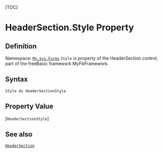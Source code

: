[TOC]
# HeaderSection.Style Property

## Definition
Namespace: [`My.Sys.Forms`](My.Sys.Forms.md)
`Style` is property of the HeaderSection control, part of the freeBasic framework MyFbFramework.
## Syntax
```freeBasic
Style As HeaderSectionStyle
```
## Property Value
[`HeaderSectionStyle`]
## See also
[`HeaderSection`](HeaderSection.md)
